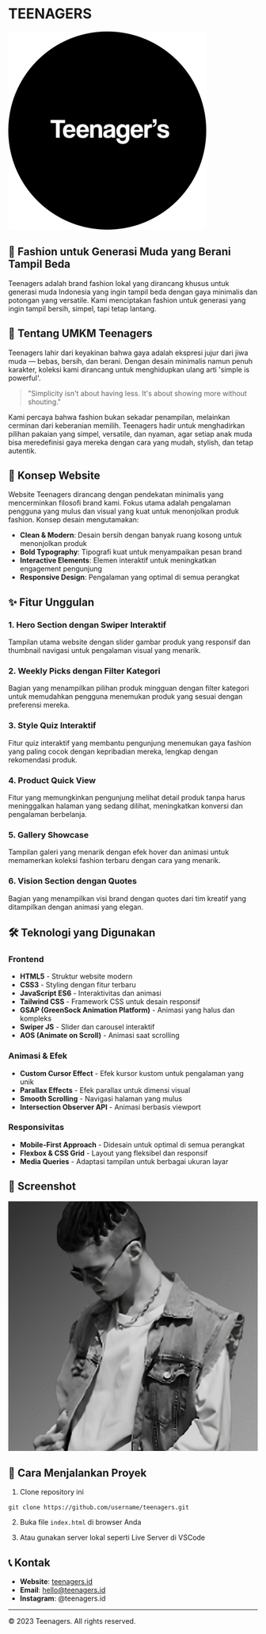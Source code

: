 # TEENAGERS

![Teenagers Logo](img/logo.png)

## 🌟 Fashion untuk Generasi Muda yang Berani Tampil Beda

Teenagers adalah brand fashion lokal yang dirancang khusus untuk generasi muda Indonesia yang ingin tampil beda dengan gaya minimalis dan potongan yang versatile. Kami menciptakan fashion untuk generasi yang ingin tampil bersih, simpel, tapi tetap lantang.

## 💼 Tentang UMKM Teenagers

Teenagers lahir dari keyakinan bahwa gaya adalah ekspresi jujur dari jiwa muda — bebas, bersih, dan berani. Dengan desain minimalis namun penuh karakter, koleksi kami dirancang untuk menghidupkan ulang arti 'simple is powerful'.

> "Simplicity isn't about having less. It's about showing more without shouting."

Kami percaya bahwa fashion bukan sekadar penampilan, melainkan cerminan dari keberanian memilih. Teenagers hadir untuk menghadirkan pilihan pakaian yang simpel, versatile, dan nyaman, agar setiap anak muda bisa meredefinisi gaya mereka dengan cara yang mudah, stylish, dan tetap autentik.

## 🚀 Konsep Website

Website Teenagers dirancang dengan pendekatan minimalis yang mencerminkan filosofi brand kami. Fokus utama adalah pengalaman pengguna yang mulus dan visual yang kuat untuk menonjolkan produk fashion. Konsep desain mengutamakan:

- **Clean & Modern**: Desain bersih dengan banyak ruang kosong untuk menonjolkan produk
- **Bold Typography**: Tipografi kuat untuk menyampaikan pesan brand
- **Interactive Elements**: Elemen interaktif untuk meningkatkan engagement pengunjung
- **Responsive Design**: Pengalaman yang optimal di semua perangkat

## ✨ Fitur Unggulan

### 1. Hero Section dengan Swiper Interaktif
Tampilan utama website dengan slider gambar produk yang responsif dan thumbnail navigasi untuk pengalaman visual yang menarik.

### 2. Weekly Picks dengan Filter Kategori
Bagian yang menampilkan pilihan produk mingguan dengan filter kategori untuk memudahkan pengguna menemukan produk yang sesuai dengan preferensi mereka.

### 3. Style Quiz Interaktif
Fitur quiz interaktif yang membantu pengunjung menemukan gaya fashion yang paling cocok dengan kepribadian mereka, lengkap dengan rekomendasi produk.

### 4. Product Quick View
Fitur yang memungkinkan pengunjung melihat detail produk tanpa harus meninggalkan halaman yang sedang dilihat, meningkatkan konversi dan pengalaman berbelanja.

### 5. Gallery Showcase
Tampilan galeri yang menarik dengan efek hover dan animasi untuk memamerkan koleksi fashion terbaru dengan cara yang menarik.

### 6. Vision Section dengan Quotes
Bagian yang menampilkan visi brand dengan quotes dari tim kreatif yang ditampilkan dengan animasi yang elegan.

## 🛠️ Teknologi yang Digunakan

### Frontend
- **HTML5** - Struktur website modern
- **CSS3** - Styling dengan fitur terbaru
- **JavaScript ES6** - Interaktivitas dan animasi
- **Tailwind CSS** - Framework CSS untuk desain responsif
- **GSAP (GreenSock Animation Platform)** - Animasi yang halus dan kompleks
- **Swiper JS** - Slider dan carousel interaktif
- **AOS (Animate on Scroll)** - Animasi saat scrolling

### Animasi & Efek
- **Custom Cursor Effect** - Efek kursor kustom untuk pengalaman yang unik
- **Parallax Effects** - Efek parallax untuk dimensi visual
- **Smooth Scrolling** - Navigasi halaman yang mulus
- **Intersection Observer API** - Animasi berbasis viewport

### Responsivitas
- **Mobile-First Approach** - Didesain untuk optimal di semua perangkat
- **Flexbox & CSS Grid** - Layout yang fleksibel dan responsif
- **Media Queries** - Adaptasi tampilan untuk berbagai ukuran layar

## 📱 Screenshot

![Teenagers Website](img/GAMBAR1.png)

## 🚀 Cara Menjalankan Proyek

1. Clone repository ini
```
git clone https://github.com/username/teenagers.git
```

2. Buka file `index.html` di browser Anda

3. Atau gunakan server lokal seperti Live Server di VSCode

## 📞 Kontak

- **Website**: [teenagers.id](https://teenagers.id)
- **Email**: hello@teenagers.id
- **Instagram**: @teenagers.id

---

&copy; 2023 Teenagers. All rights reserved. 